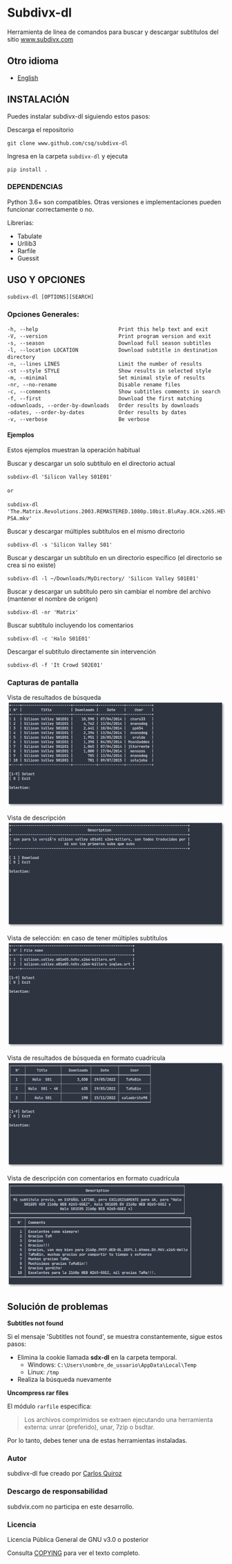 # Subdivx-dl
Herramienta de línea de comandos para buscar y descargar subtítulos del sitio www.subdivx.com

## Otro idioma
- [English](README.md) 

## INSTALACIÓN
Puedes instalar subdivx-dl siguiendo estos pasos:

Descarga el repositorio

    git clone www.github.com/csq/subdivx-dl

Ingresa en la carpeta ``subdivx-dl`` y ejecuta

    pip install .

### DEPENDENCIAS
Python 3.6+ son compatibles. Otras versiones e implementaciones pueden funcionar correctamente o no.

Librerias:
* Tabulate
* Urllib3
* Rarfile
* Guessit

## USO Y OPCIONES
    subdivx-dl [OPTIONS][SEARCH]

### Opciones Generales:
    -h, --help                          Print this help text and exit
    -V, --version                       Print program version and exit
    -s, --season                        Download full season subtitles
    -l, --location LOCATION             Download subtitle in destination directory
    -n, --lines LINES                   Limit the number of results
    -st --style STYLE                   Show results in selected style
    -m, --minimal                       Set minimal style of results
    -nr, --no-rename                    Disable rename files
    -c, --comments                      Show subtitles comments in search
    -f, --first                         Download the first matching
    -odownloads, --order-by-downloads   Order results by downloads
    -odates, --order-by-dates           Order results by dates
    -v, --verbose                       Be verbose

#### Ejemplos
Estos ejemplos muestran la operación habitual  

Buscar y descargar un solo subtítulo en el directorio actual  

    subdivx-dl 'Silicon Valley S01E01'  

    or  

    subdivx-dl 'The.Matrix.Revolutions.2003.REMASTERED.1080p.10bit.BluRay.8CH.x265.HEVC-PSA.mkv'  

Buscar y descargar múltiples subtítulos en el mismo directorio  

    subdivx-dl -s 'Silicon Valley S01'

Buscar y descargar un subtítulo en un directorio específico (el directorio se crea si no existe)

    subdivx-dl -l ~/Downloads/MyDirectory/ 'Silicon Valley S01E01'

Buscar y descargar un subtítulo pero sin cambiar el nombre del archivo (mantener el nombre de origen)  

    subdivx-dl -nr 'Matrix'

Buscar subtítulo incluyendo los comentarios  

    subdivx-dl -c 'Halo S01E01'

Descargar el subtítulo directamente sin intervención

    subdivx-dl -f 'It Crowd S02E01'

### Capturas de pantalla
Vista de resultados de búsqueda  
![example](img/img-01.png)

Vista de descripción  
![example](img/img-02.png)

Vista de selección: en caso de tener múltiples subtítulos  
![example](img/img-03.png)

Vista de resultados de búsqueda en formato cuadrícula  
![example](img/img-04.png)

Vista de descripción con comentarios en formato cuadrícula  
![example](img/img-05.png)

## Solución de problemas

**Subtitles not found**

Si el mensaje 'Subtitles not found', se muestra constantemente, sigue estos pasos:

* Elimina la cookie llamada **sdx-dl** en la carpeta temporal.  
    * Windows: ``C:\Users\nombre_de_usuario\AppData\Local\Temp``  
    * Linux: ``/tmp``  
* Realiza la búsqueda nuevamente

**Uncompress rar files**

El módulo ``rarfile`` especifica:
>Los archivos comprimidos se extraen ejecutando una herramienta externa: unrar (preferido), unar, 7zip o bsdtar.

Por lo tanto, debes tener una de estas herramientas instaladas.

### Autor
subdivx-dl fue creado por [Carlos Quiroz](https://github.com/csq/)

### Descargo de responsabilidad
subdvix.com no participa en este desarrollo.

### Licencia
Licencia Pública General de GNU v3.0 o posterior  

Consulta [COPYING](COPYING) para ver el texto completo.